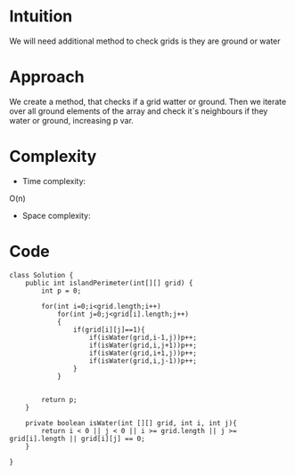 # Intuition
<!-- Describe your first thoughts on how to solve this problem. -->
We will need additional method to check grids is they are ground or water   
# Approach
<!-- Describe your approach to solving the problem. -->
We create a method, that checks if a grid watter or ground. Then we iterate over all ground elements of the array and check it`s neighbours if they water or ground, increasing p var.
# Complexity
- Time complexity:
<!-- Add your time complexity here, e.g. $$O(n)$$ -->
O(n)
- Space complexity:
<!-- Add your space complexity here, e.g. $$O(n)$$ -->

# Code
```
class Solution {
    public int islandPerimeter(int[][] grid) {
        int p = 0;

        for(int i=0;i<grid.length;i++)
            for(int j=0;j<grid[i].length;j++)
            {
                if(grid[i][j]==1){
                    if(isWater(grid,i-1,j))p++;
                    if(isWater(grid,i,j+1))p++;
                    if(isWater(grid,i+1,j))p++;
                    if(isWater(grid,i,j-1))p++;
                }
            }


        return p;
    }

    private boolean isWater(int [][] grid, int i, int j){
        return i < 0 || j < 0 || i >= grid.length || j >= grid[i].length || grid[i][j] == 0;
    }

}
```